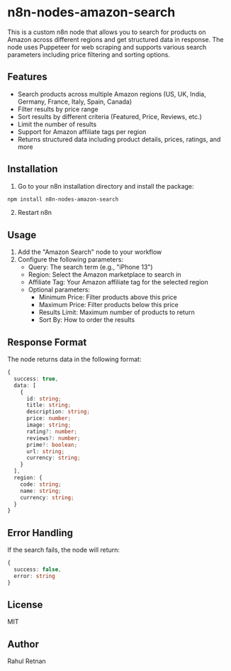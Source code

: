 # n8n-nodes-amazon-search

This is a custom n8n node that allows you to search for products on Amazon across different regions and get structured data in response. The node uses Puppeteer for web scraping and supports various search parameters including price filtering and sorting options.

## Features

- Search products across multiple Amazon regions (US, UK, India, Germany, France, Italy, Spain, Canada)
- Filter results by price range
- Sort results by different criteria (Featured, Price, Reviews, etc.)
- Limit the number of results
- Support for Amazon affiliate tags per region
- Returns structured data including product details, prices, ratings, and more

## Installation

1. Go to your n8n installation directory and install the package:
```bash
npm install n8n-nodes-amazon-search
```

2. Restart n8n

## Usage

1. Add the "Amazon Search" node to your workflow
2. Configure the following parameters:
   - Query: The search term (e.g., "iPhone 13")
   - Region: Select the Amazon marketplace to search in
   - Affiliate Tag: Your Amazon affiliate tag for the selected region
   - Optional parameters:
     - Minimum Price: Filter products above this price
     - Maximum Price: Filter products below this price
     - Results Limit: Maximum number of products to return
     - Sort By: How to order the results

## Response Format

The node returns data in the following format:

```typescript
{
  success: true,
  data: [
    {
      id: string;
      title: string;
      description: string;
      price: number;
      image: string;
      rating?: number;
      reviews?: number;
      prime?: boolean;
      url: string;
      currency: string;
    }
  ],
  region: {
    code: string;
    name: string;
    currency: string;
  }
}
```

## Error Handling

If the search fails, the node will return:

```typescript
{
  success: false,
  error: string
}
```

## License

MIT

## Author

Rahul Retnan 